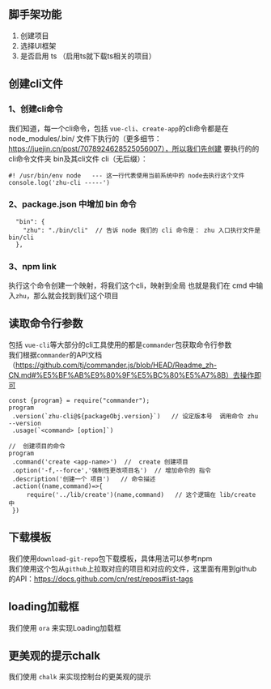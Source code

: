 ## 脚手架功能
1. 创建项目
2. 选择UI框架 
2. 是否启用 ts （启用ts就下载ts相关的项目）
## 创建cli文件
### 1、创建cli命令
我们知道，每一个cli命令，包括 `vue-cli`、`create-app`的cli命令都是在 node_modules/.bin/ 文件下执行的（更多细节：https://juejin.cn/post/7078924628525056007），所以我们先创建 要执行的的cli命令文件夹 bin及其cli文件 cli（无后缀）：
```
#! /usr/bin/env node   --- 这一行代表使用当前系统中的 node去执行这个文件
console.log('zhu-cli -----')   
```
### 2、package.json 中增加 bin 命令
```
  "bin": {
    "zhu": "./bin/cli"  // 告诉 node 我们的 cli 命令是： zhu 入口执行文件是 bin/cli
  },
```
### 3、npm link
执行这个命令创建一个映射，将我们这个cli，映射到全局 也就是我们在 cmd 中输入`zhu`，那么就会找到我们这个项目
## 读取命令行参数
包括 `vue-cli`等大部分的cli工具使用的都是`commander`包获取命令行参数  
我们根据`commander`的API文档（https://github.com/tj/commander.js/blob/HEAD/Readme_zh-CN.md#%E5%BF%AB%E9%80%9F%E5%BC%80%E5%A7%8B）去操作即可
```
const {program} = require("commander");
program
 .version(`zhu-cli@${packageObj.version}`)   // 设定版本号  调用命令 zhu --version
 .usage(`<command> [option]`)

//  创建项目的命令
program
 .command('create <app-name>')  //  create 创建项目
 .option('-f,--force','强制性更改项目名')  // 增加命令的 指令
 .description('创建一个 项目')   // 命令描述
 .action((name,command)=>{
     require('../lib/create')(name,command)   // 这个逻辑在 lib/create 中
 })
```
## 下载模板
我们使用`download-git-repo`包下载模板，具体用法可以参考npm  
我们使用这个包从`github`上拉取对应的项目和对应的文件，这里面有用到github的API：https://docs.github.com/cn/rest/repos#list-tags
## loading加载框
我们使用 `ora` 来实现Loading加载框
## 更美观的提示chalk
我们使用 `chalk` 来实现控制台的更美观的提示